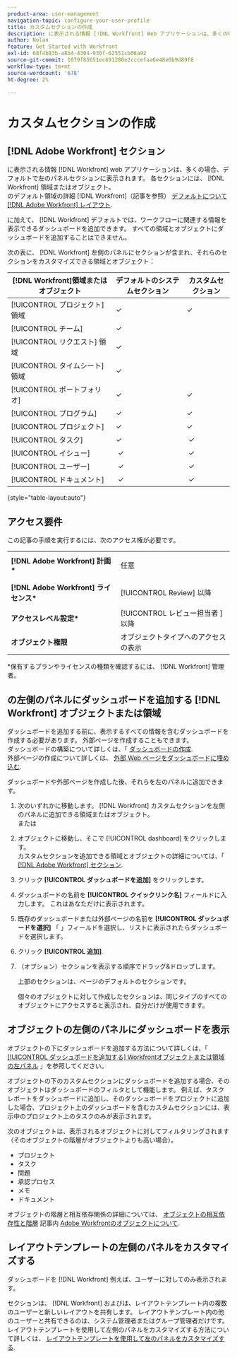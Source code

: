 ```yaml
---
product-area: user-management
navigation-topic: configure-your-user-profile
title: カスタムセクションの作成
description: に表示される情報 [!DNL Workfront] Web アプリケーションは、多くの場合、デフォルトでは左側のパネルのセクションに表示されます。 各セクションには、 [!DNL Workfront] 領域またはオブジェクト。
author: Nolan
feature: Get Started with Workfront
exl-id: 68f4b83b-a8b4-4304-930f-62551cb06a92
source-git-commit: 1079f85651ec691280e2cccefaa6e48e0b9d89f8
workflow-type: tm+mt
source-wordcount: '678'
ht-degree: 2%

---
```


# カスタムセクションの作成

## [!DNL Adobe Workfront] セクション

に表示される情報 [!DNL Workfront] web アプリケーションは、多くの場合、デフォルトで左のパネルセクションに表示されます。 各セクションには、 [!DNL Workfront] 領域またはオブジェクト。\
のデフォルト領域の詳細 [!DNL Workfront]（記事を参照） [デフォルトについて [!DNL Adobe Workfront] レイアウト](../../../administration-and-setup/customize-workfront/use-layout-templates/about-the-default-wf-layout.md).

に加えて、 [!DNL Workfront] デフォルトでは、ワークフローに関連する情報を表示できるダッシュボードを追加できます。 すべての領域とオブジェクトにダッシュボードを追加することはできません。

次の表に、 [!DNL Workfront] 左側のパネルにセクションが含まれ、それらのセクションをカスタマイズできる領域とオブジェクト：

| **[!DNL Workfront]領域またはオブジェクト** | **デフォルトのシステムセクション** | **カスタムセクション** |
|---|---|---|
| [!UICONTROL プロジェクト] 領域 | ✓ | ✓ |
| [!UICONTROL チーム] | ✓ |   |
| [!UICONTROL リクエスト] 領域 | ✓ |   |
| [!UICONTROL タイムシート] 領域 | ✓ |   |
| [!UICONTROL ポートフォリオ] | ✓ | ✓ |
| [!UICONTROL プログラム] | ✓ | ✓ |
| [!UICONTROL プロジェクト] | ✓ | ✓ |
| [!UICONTROL タスク] | ✓ |  ✓ |
| [!UICONTROL イシュー] |  ✓ |  ✓ |
| [!UICONTROL ユーザー] |  ✓ |  ✓ |
| [!UICONTROL ドキュメント] |  ✓ |  ✓ |

{style="table-layout:auto"}

## アクセス要件

この記事の手順を実行するには、次のアクセス権が必要です。

<table style="table-layout:auto"> 
 <col> 
 </col> 
 <col> 
 </col> 
 <tbody> 
  <tr> 
   <td role="rowheader"><strong>[!DNL Adobe Workfront] 計画*</strong></td> 
   <td> <p>任意</p> </td> 
  </tr> 
  <tr> 
   <td role="rowheader"><strong>[!DNL Adobe Workfront] ライセンス*</strong></td> 
   <td> <p>[!UICONTROL Review] 以降</p> </td> 
  </tr> 
  <tr> 
   <td role="rowheader"><strong>アクセスレベル設定*</strong></td> 
   <td>[!UICONTROL レビュー担当者 ] 以降</td> 
  </tr> 
  <tr> 
   <td role="rowheader"><strong>オブジェクト権限</strong></td> 
   <td>オブジェクトタイプへのアクセスの表示</td> 
  </tr> 
 </tbody> 
</table>

&#42;保有するプランやライセンスの種類を確認するには、 [!DNL Workfront] 管理者。

## の左側のパネルにダッシュボードを追加する [!DNL Workfront] オブジェクトまたは領域

ダッシュボードを追加する前に、表示するすべての情報を含むダッシュボードを作成する必要があります。 外部ページを作成することもできます。\
ダッシュボードの構築について詳しくは、「 [ダッシュボードの作成](../../../reports-and-dashboards/dashboards/creating-and-managing-dashboards/create-dashboard.md).\
外部ページの作成について詳しくは、 [外部 Web ページをダッシュボードに埋め込む](../../../reports-and-dashboards/dashboards/creating-and-managing-dashboards/embed-external-web-page-dashboard.md).

ダッシュボードや外部ページを作成した後、それらを左のパネルに追加できます。

1. 次のいずれかに移動します。 [!DNL Workfront] カスタムセクションを左側のパネルに追加できる領域またはオブジェクト。\
   または
1. オブジェクトに移動し、そこで [!UICONTROL dashboard] をクリックします。\
   カスタムセクションを追加できる領域とオブジェクトの詳細については、「 [[!DNL Adobe Workfront] セクション](#adobe-workfront-sections).
1. クリック **[!UICONTROL ダッシュボードを追加]** をクリックします。
1. ダッシュボードの名前を **[!UICONTROL クイックリンク名]** フィールドに入力します。 これはあなただけに表示されます。
1. 既存のダッシュボードまたは外部ページの名前を **[!UICONTROL ダッシュボードを選択]** 「 」フィールドを選択し、リストに表示されたらダッシュボードを選択します。
1. クリック **[!UICONTROL 追加]**.
1. （オプション）セクションを表示する順序でドラッグ&amp;ドロップします。

   上部のセクションは、ページのデフォルトのセクションです。

   個々のオブジェクトに対して作成したセクションは、同じタイプのすべてのオブジェクトにアクセスすると表示され、自分だけが使用できます。

## オブジェクトの左側のパネルにダッシュボードを表示

オブジェクトの下にダッシュボードを追加する方法について詳しくは、「 [[!UICONTROL ダッシュボードを追加する] Workfrontオブジェクトまたは領域の左パネル](#add-a-dashboard-in-the-left-panel-of-a-workfront-object-or-area) 」を参照してください。

オブジェクトの下のカスタムセクションにダッシュボードを追加する場合、そのオブジェクトはダッシュボードのフィルタとして機能します。 例えば、タスクレポートをダッシュボードに追加し、そのダッシュボードをプロジェクトに追加した場合、プロジェクト上のダッシュボードを含むカスタムセクションには、表示中のプロジェクト上のタスクのみが表示されます。

次のオブジェクトは、表示されるオブジェクトに対してフィルタリングされます（そのオブジェクトの階層がオブジェクトよりも高い場合）。

* プロジェクト
* タスク
* 問題
* 承認プロセス
* メモ
* ドキュメント

オブジェクトの階層と相互依存関係の詳細については、 [オブジェクトの相互依存性と階層](../../../workfront-basics/navigate-workfront/workfront-navigation/understand-objects.md#understanding-interdependency-and-hierarchy-of-objects) 記事内 [Adobe Workfrontのオブジェクトについて](../../../workfront-basics/navigate-workfront/workfront-navigation/understand-objects.md).

## レイアウトテンプレートの左側のパネルをカスタマイズする

ダッシュボードを [!DNL Workfront] 例えば、ユーザーに対してのみ表示されます。

セクションは、 [!DNL Workfront] およびは、レイアウトテンプレート内の複数のユーザーと新しいレイアウトを共有します。 レイアウトテンプレート内の他のユーザーと共有できるのは、システム管理者またはグループ管理者だけです。 レイアウトテンプレートを使用して左側のパネルをカスタマイズする方法について詳しくは、 [レイアウトテンプレートを使用して左のパネルをカスタマイズする](/help/quicksilver/administration-and-setup/customize-workfront/use-layout-templates/customize-left-panel.md).
